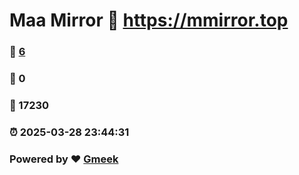 # Maa Mirror :link: https://mmirror.top 
### :page_facing_up: [6](https://mmirror.top/tag.html) 
### :speech_balloon: 0 
### :hibiscus: 17230 
### :alarm_clock: 2025-03-28 23:44:31 
### Powered by :heart: [Gmeek](https://github.com/Meekdai/Gmeek)
